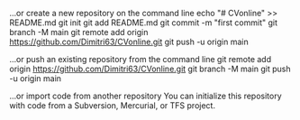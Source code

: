 …or create a new repository on the command line
echo "# CVonline" >> README.md
git init
git add README.md
git commit -m "first commit"
git branch -M main
git remote add origin https://github.com/Dimitri63/CVonline.git
git push -u origin main

…or push an existing repository from the command line
git remote add origin https://github.com/Dimitri63/CVonline.git
git branch -M main
git push -u origin main

…or import code from another repository
You can initialize this repository with code from a Subversion, Mercurial, or TFS project.